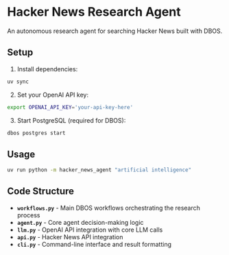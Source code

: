 # Hacker News Research Agent

An autonomous research agent for searching Hacker News built with DBOS.

## Setup

1. Install dependencies:
```bash
uv sync
```

2. Set your OpenAI API key:
```bash
export OPENAI_API_KEY='your-api-key-here'
```

3. Start PostgreSQL (required for DBOS):
```bash
dbos postgres start
```

## Usage

```bash
uv run python -m hacker_news_agent "artificial intelligence"
```

## Code Structure

- **`workflows.py`** - Main DBOS workflows orchestrating the research process
- **`agent.py`** - Core agent decision-making logic
- **`llm.py`** - OpenAI API integration with core LLM calls
- **`api.py`** - Hacker News API integration
- **`cli.py`** - Command-line interface and result formatting